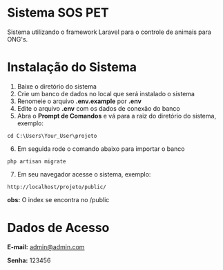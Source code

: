 # Sistema SOS PET

Sistema utilizando o framework Laravel para o controle de animais para ONG's.

# Instalação do Sistema

1. Baixe o diretório do sistema
2. Crie um banco de dados no local que será instalado o sistema
3. Renomeie o arquivo **.env.example** por **.env**
4. Edite o arquivo **.env** com os dados de conexão do banco
5. Abra o **Prompt de Comandos** e vá para a raiz do diretório do sistema, exemplo:

```
cd C:\Users\Your_User\projeto
```

6. Em seguida rode o comando abaixo para importar o banco

```
php artisan migrate
```

7. Em seu navegador acesse o sistema, exemplo:

```
http://localhost/projeto/public/
```

**obs:** O index se encontra no /public 

# Dados de Acesso
**E-mail:** admin@admin.com

**Senha:** 123456
